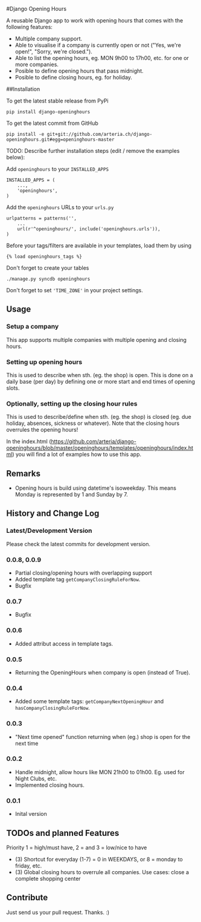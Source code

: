 #Django Opening Hours


A reusable Django app to work with opening hours that comes with the following features:

* Multiple company support.
* Able to visualise if a company is currently open or not ("Yes, we're open!", "Sorry, we're closed.").
* Able to list the opening hours, eg. MON 9h00 to 17h00, etc. for one or more companies.
* Posible to define opening hours that pass midnight.
* Posible to define closing hours, eg. for holiday. 



##Installation

To get the latest stable release from PyPi


    pip install django-openinghours

To get the latest commit from GitHub


    pip install -e git+git://github.com/arteria.ch/django-openinghours.git#egg=openinghours-master

TODO: Describe further installation steps (edit / remove the examples below):

Add ``openinghours`` to your ``INSTALLED_APPS``


    INSTALLED_APPS = (
        ...,
        'openinghours',
    )

Add the ``openinghours`` URLs to your ``urls.py``


    urlpatterns = patterns('',
        ...
        url(r'^openinghours/', include('openinghours.urls')),
    )

Before your tags/filters are available in your templates, load them by using


	{% load openinghours_tags %}


Don't forget to create your tables


    ./manage.py syncdb openinghours



Don't forget to set ``'TIME_ZONE'`` in your project settings.


## Usage


### Setup a company
This app supports multiple companies with multiple opening and closing hours. 

### Setting up opening hours
This is used to describe when sth. (eg. the shop) is open. This is done on a daily base (per day) by defining one or more 
start and end times of opening slots.

### Optionally, setting up the closing hour rules

This is used to describe/define when sth. (eg. the shop) is closed (eg. due holiday, 
absences, sickness or whatever). Note that the closing hours overrules the opening hours!



In the index.html (https://github.com/arteria/django-openinghours/blob/master/openinghours/templates/openinghours/index.html) you will find a lot of examples how to use this app.

## Remarks 

* Opening hours is build using datetime's isoweekday. This means Monday is represented by 1 and Sunday by 7.


## History and Change Log

### Latest/Development Version

Please check the latest commits for development version.

### 0.0.8, 0.0.9

* Partial closing/opening hours with overlapping support
* Added template tag ``getCompanyClosingRuleForNow``.
* Bugfix


### 0.0.7
* Bugfix

### 0.0.6
* Added attribut access in template tags.

### 0.0.5
* Returning the OpeningHours when company is open (instead of True).

### 0.0.4
* Added some template tags: ``getCompanyNextOpeningHour`` and  ``hasCompanyClosingRuleForNow``.

### 0.0.3 
* "Next time opened" function returning when (eg.) shop is open for the next time

### 0.0.2
* Handle midnight, allow hours like MON 21h00 to 01h00. Eg. used for Night Clubs, etc.
* Implemented closing hours.


### 0.0.1
* Inital version


## TODOs and planned Features
Priority 1 = high/must have, 2 =  and 3 = low/nice to have

* (3) Shortcut for everyday (1-7) = 0 in WEEKDAYS, or 8 = monday to friday, etc.
* (3) Global closing hours to overrule all companies. Use cases: close a complete shopping center

## Contribute

Just send us your pull request. Thanks. :)
 
 
